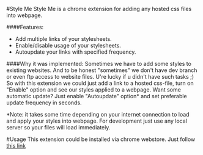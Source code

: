 #Style Me
Style Me is a chrome extension for adding any hosted css files into webpage. 

####Features:
 - Add multiple links of your stylesheets.
 - Enable/disable usage of your stylesheets.
 - Autoupdate your links with specified frequency.

####Why it was implemented:
  Sometimes we have to add some styles to existing websites. And to be honest "sometimes" we don't have dev branch or even ftp access to website files. U're lucky if u didn't have such tasks ;) So with this extension we could just add a link to a hosted css-file, turn on "Enable" option and see our styles applied to a webpage.
  Want some automatic update? Just enable "Autoupdate" option* and set preferable update frequency in seconds. 

*Note: it takes some time depending on your internet connection to load and apply your styles into webpage. For development just use any local server so your files will load immediately.

#Usage
This extension could be installed via chrome webstore. Just follow <a href="https://chrome.google.com/webstore/detail/style-me/ihhjaipabfigpfdpggebhbginjbolkbh">this link</a>








